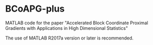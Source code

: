 # BCoAPG-plus
MATLAB code for the paper "Accelerated Block Coordinate Proximal Gradients with Applications in High Dimensional Statistics"

The use of MATLAB R2017a version or later is recommended.  
